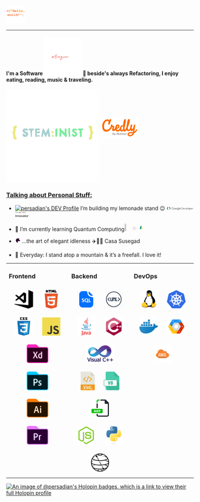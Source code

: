 <img src="https://github.com/arishma108/arishma108/blob/main/assets/HelloWorld.gif" height="10%" width="10%">    

---
#### I'm a Software <img src="https://github.com/arishma108/arishma108/blob/main/assets/engineer.gif" height="20%" width="20%"> 🚀 beside's always Refactoring, I enjoy eating, reading, music & traveling.
<img align="center" height="250px" width="250px" src="https://github.com/arishma108/arishma108/blob/main/assets/steminist.gif"></a> <a href="https://www.credly.com/users/d-r-persadh/badges"><img src="https://github.com/arishma108/arishma108/blob/main/assets/credly.png" height="20%" width="20%"><a href="https://www.credly.com/users/d-r-persadh/badges">

### Talking about Personal Stuff:
- <a href="https://dev.to/persadian"><img src="https://d2fltix0v2e0sb.cloudfront.net/dev-badge.svg" alt="persadian's DEV Profile" height="20" width="20"></a>
I’m building my lemonade stand :wink: <a href="https://g.dev/persadian"><img src="https://github.com/arishma108/arishma108/blob/main/assets/Google_Developer_logo.png" alt="Google Developer" height="15%" width="15%"></a>
<a href="https://www.cloudskillsboost.google/public_profiles/82c5ffa2-ddf4-46e9-8f0e-aea40e5ed2e1"><img src="https://github.com/arishma108/arishma108/blob/main/assets/GC Innovator.png" alt="Google Innovator" height="7.5%" width="7.5%"></a>

- 🌱  I’m currently learning Quantum Computing<img src="https://github.com/arishma108/arishma108/blob/main/assets/brain.gif" height="4%" width="4%"><img src="https://github.com/arishma108/arishma108/blob/main/assets/qb.gif" height="3%" width="3%"><img src="https://github.com/arishma108/arishma108/blob/main/assets/maths.gif" height="4%" width="4%"> 
- <img src="https://github.com/arishma108/arishma108/blob/main/assets/matrix.gif" height="3%" width="3%"> …the art of elegant idleness ✈️🚤⚓ Casa Susegad
- 🖤  Everyday: I stand atop a mountain & it’s a freefall. I love it! 


<table><tr><td valign="top" width="33%">

### Frontend  
<div align="center">  
<img style="margin: 10px" src="https://github.com/arishma108/arishma108/blob/main/assets/VS.svg" alt="Visual Studio Code" height="50" />  
<img style="margin: 10px" src="https://github.com/arishma108/arishma108/blob/main/assets/HTML_icon.png" alt="HTML" height="50" />  
<img style="margin: 10px" src="https://github.com/arishma108/arishma108/blob/main/assets/C.svg" alt="CSS3" height="50" />  
<img style="margin: 10px" src="https://github.com/arishma108/arishma108/blob/main/assets/JS.svg" alt="JavaScript" height="50" />  <br>
<img style="margin: 10px" src="https://github.com/arishma108/arishma108/blob/main/assets/XD.svg" alt="XD" height="50" />  
<img style="margin: 10px" src="https://github.com/arishma108/arishma108/blob/main/assets/PSD.svg" alt="Photoshop" height="50" />  
<img style="margin: 10px" src="https://github.com/arishma108/arishma108/blob/main/assets/AI.svg" alt="Illustrator" height="50" />  
<img style="margin: 10px" src="https://github.com/arishma108/arishma108/blob/main/assets/PP.svg" alt="Premiere Pro" height="50" />  
</div></td><td valign="top" width="33%">

### Backend  
<div align="center">  
<img style="margin: 10px" src="https://github.com/arishma108/arishma108/blob/main/assets/SQL.png" alt="SQL" height="50" />
<img style="margin: 10px" src="https://github.com/arishma108/arishma108/blob/main/assets/UML.png" alt="UML" height="50" />    
<img style="margin: 10px" src="https://github.com/arishma108/arishma108/blob/main/assets/J.svg" alt="Java" height="50" />  
<img style="margin: 10px" src="https://github.com/arishma108/arishma108/blob/main/assets/C%2B%2B.svg" alt="C++" height="50" />  
<img style="margin: 10px" src="https://github.com/arishma108/arishma108/blob/main/assets/VC%2B%2B.png" alt="VC++" height="50" />  
<img style="margin: 10px" src="https://github.com/arishma108/arishma108/blob/main/assets/XML.png" alt="XML" height="50" />  
<img style="margin: 10px" src="https://github.com/arishma108/arishma108/blob/main/assets/VBS.png" alt="VB" height="50" />  
<img style="margin: 10px" src="https://github.com/arishma108/arishma108/blob/main/assets/ASP.svg" alt="ASP.NET" height="50" /> <br>
<img style="margin: 10px" src="https://github.com/arishma108/arishma108/blob/main/assets/N.svg" alt="Node.js" height="50" />  
<img style="margin: 10px" src="https://github.com/arishma108/arishma108/blob/main/assets/PY.svg" alt="Python" height="50" />  
<img style="margin: 10px" src="https://github.com/arishma108/arishma108/blob/main/assets/Q.png" alt="Qiskit" height="50" />  
</div></td><td valign="top" width="33%">

### DevOps  
<div align="center">  
<img style="margin: 10px" src="https://github.com/arishma108/arishma108/blob/main/assets/Linux.svg" alt="Linux" height="50" />  
<img style="margin: 10px" src="https://github.com/arishma108/arishma108/blob/main/assets/kubernetes-icon.svg" alt="Kubernetes" height="50" />  
<img style="margin: 10px" src="https://github.com/arishma108/arishma108/blob/main/assets/docker.svg" alt="Docker" height="50" />  
<img style="margin: 10px" src="https://github.com/arishma108/arishma108/blob/main/assets/GCP.png" alt="GCP" height="50" /> 
<img style="margin: 10px" src="https://github.com/arishma108/arishma108/blob/main/assets/AWS.svg" alt="AWS" height="50" /> 
</div></td></tr></table>  

[![An image of @persadian's Holopin badges, which is a link to view their full Holopin profile](https://holopin.me/persadian)](https://holopin.io/@persadian)


















